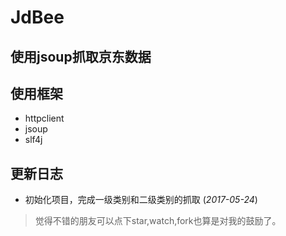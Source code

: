 # JdBee
## 使用jsoup抓取京东数据

## 使用框架

- httpclient
- jsoup
- slf4j

## 更新日志

- 初始化项目，完成一级类别和二级类别的抓取 (*2017-05-24*)


> 觉得不错的朋友可以点下star,watch,fork也算是对我的鼓励了。